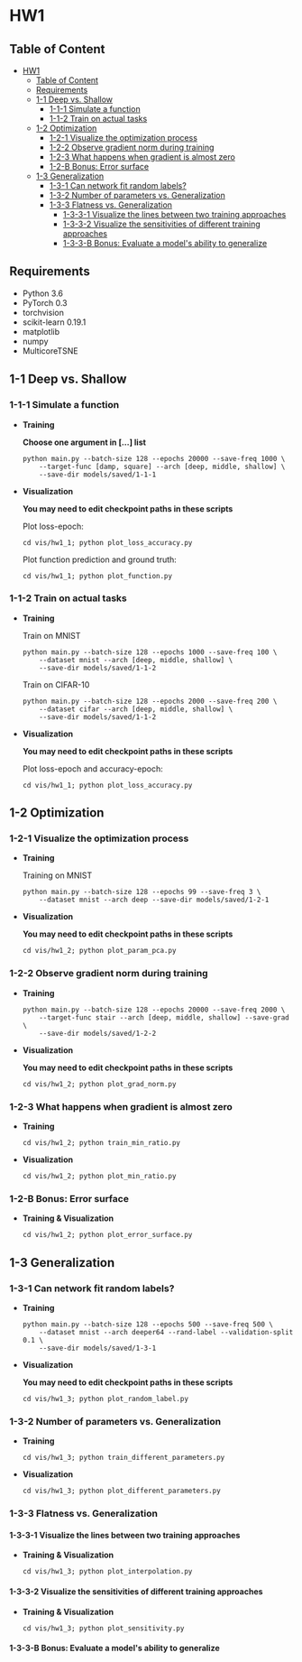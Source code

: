 # HW1

## Table of Content

<!-- @import "[TOC]" {cmd="toc" depthFrom=1 depthTo=6 orderedList=false} -->

<!-- code_chunk_output -->

* [HW1](#hw1)
	* [Table of Content](#table-of-content)
	* [Requirements](#requirements)
	* [1-1 Deep vs. Shallow](#1-1-deep-vs-shallow)
		* [1-1-1 Simulate a function](#1-1-1-simulate-a-function)
		* [1-1-2 Train on actual tasks](#1-1-2-train-on-actual-tasks)
	* [1-2 Optimization](#1-2-optimization)
		* [1-2-1 Visualize the optimization process](#1-2-1-visualize-the-optimization-process)
		* [1-2-2 Observe gradient norm during training](#1-2-2-observe-gradient-norm-during-training)
		* [1-2-3 What happens when gradient is almost zero](#1-2-3-what-happens-when-gradient-is-almost-zero)
		* [1-2-B Bonus: Error surface](#1-2-b-bonus-error-surface)
	* [1-3 Generalization](#1-3-generalization)
		* [1-3-1 Can network fit random labels?](#1-3-1-can-network-fit-random-labels)
		* [1-3-2 Number of parameters vs. Generalization](#1-3-2-number-of-parameters-vs-generalization)
		* [1-3-3 Flatness vs. Generalization](#1-3-3-flatness-vs-generalization)
			* [1-3-3-1 Visualize the lines between two training approaches](#1-3-3-1-visualize-the-lines-between-two-training-approaches)
			* [1-3-3-2 Visualize the sensitivities of different training approaches](#1-3-3-2-visualize-the-sensitivities-of-different-training-approaches)
			* [1-3-3-B Bonus: Evaluate a model's ability to generalize](#1-3-3-b-bonus-evaluate-a-models-ability-to-generalize)

<!-- /code_chunk_output -->

## Requirements
  * Python 3.6
  * PyTorch 0.3
  * torchvision
  * scikit-learn 0.19.1
  * matplotlib
  * numpy
  * MulticoreTSNE

## 1-1 Deep vs. Shallow

### 1-1-1 Simulate a function
  * **Training**

    **Choose one argument in [...] list**
    ```
    python main.py --batch-size 128 --epochs 20000 --save-freq 1000 \
        --target-func [damp, square] --arch [deep, middle, shallow] \
        --save-dir models/saved/1-1-1
    ```

  * **Visualization**

    **You may need to edit checkpoint paths in these scripts**

    Plot loss-epoch:
    ```
    cd vis/hw1_1; python plot_loss_accuracy.py
    ```
    Plot function prediction and ground truth:
    ```
    cd vis/hw1_1; python plot_function.py
    ```
### 1-1-2 Train on actual tasks
  * **Training**

    Train on MNIST
    ```
    python main.py --batch-size 128 --epochs 1000 --save-freq 100 \
        --dataset mnist --arch [deep, middle, shallow] \
        --save-dir models/saved/1-1-2
    ```
    Train on CIFAR-10
    ```
    python main.py --batch-size 128 --epochs 2000 --save-freq 200 \
        --dataset cifar --arch [deep, middle, shallow] \
        --save-dir models/saved/1-1-2
    ```
  * **Visualization**

    **You may need to edit checkpoint paths in these scripts**

    Plot loss-epoch and accuracy-epoch:
    ```
    cd vis/hw1_1; python plot_loss_accuracy.py
    ```

## 1-2 Optimization

### 1-2-1 Visualize the optimization process
  * **Training**

    Training on MNIST
    ```
    python main.py --batch-size 128 --epochs 99 --save-freq 3 \
        --dataset mnist --arch deep --save-dir models/saved/1-2-1
    ```
  * **Visualization**

    **You may need to edit checkpoint paths in these scripts**
    ```
    cd vis/hw1_2; python plot_param_pca.py
    ```

### 1-2-2 Observe gradient norm during training
  * **Training**
    ```
    python main.py --batch-size 128 --epochs 20000 --save-freq 2000 \
        --target-func stair --arch [deep, middle, shallow] --save-grad \
        --save-dir models/saved/1-2-2
    ```
  * **Visualization**

    **You may need to edit checkpoint paths in these scripts**
    ```
    cd vis/hw1_2; python plot_grad_norm.py
    ```

### 1-2-3 What happens when gradient is almost zero
  * **Training**
    ```
    cd vis/hw1_2; python train_min_ratio.py
    ```
  * **Visualization**
    ```
    cd vis/hw1_2; python plot_min_ratio.py
    ```

### 1-2-B Bonus: Error surface
  * **Training & Visualization**
    ```
    cd vis/hw1_2; python plot_error_surface.py
    ```

## 1-3 Generalization

### 1-3-1 Can network fit random labels?
  * **Training**
    ```
    python main.py --batch-size 128 --epochs 500 --save-freq 500 \
        --dataset mnist --arch deeper64 --rand-label --validation-split 0.1 \
        --save-dir models/saved/1-3-1
    ```
  * **Visualization**
  
    **You may need to edit checkpoint paths in these scripts**
    ```
    cd vis/hw1_3; python plot_random_label.py
    ```

### 1-3-2 Number of parameters vs. Generalization
  * **Training**
    ```
    cd vis/hw1_3; python train_different_parameters.py
    ```
  * **Visualization**
    ```
    cd vis/hw1_3; python plot_different_parameters.py
    ```

### 1-3-3 Flatness vs. Generalization

#### 1-3-3-1 Visualize the lines between two training approaches
  * **Training & Visualization**
    ```
    cd vis/hw1_3; python plot_interpolation.py
    ```

#### 1-3-3-2 Visualize the sensitivities of different training approaches
  * **Training & Visualization**
    ```
    cd vis/hw1_3; python plot_sensitivity.py
    ```

#### 1-3-3-B Bonus: Evaluate a model's ability to generalize
